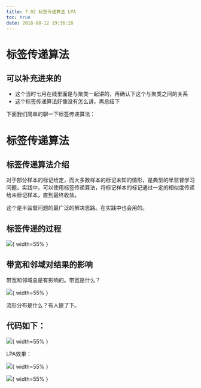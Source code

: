 ```yaml
---
title: 7.02 标签传递算法 LPA
toc: true
date: 2018-08-12 19:36:28
---
```

# 标签传递算法

## 可以补充进来的

- 这个当时七月在线里面是与聚类一起讲的，再确认下这个与聚类之间的关系
- 这个标签传递算法好像没有怎么讲，再总结下


下面我们简单的聊一下标签传递算法：

# 标签传递算法

## 标签传递算法介绍


对于部分样本的标记给定，而大多数样本的标记未知的情形，是典型的半监督学习问题，实践中，可以使用标签传递算法，将标记样本的标记通过一定的相似度传递给未标记样本，直到最终收敛。

这个是半监督问题的最广泛的解决思路。在实践中也会用的。


## 标签传递的过程




![](http://images.iterate.site/blog/image/180727/CC2l5ka8Jb.png?imageslim){ width=55% }




## 带宽和邻域对结果的影响


带宽和邻域总是有影响的。带宽是什么？


![](http://images.iterate.site/blog/image/180727/EH16I0hJ62.png?imageslim){ width=55% }

流形分布是什么？有人提了下。


## 代码如下：


![](http://images.iterate.site/blog/image/180727/jhLCHIKlK9.png?imageslim){ width=55% }

LPA效果：


![](http://images.iterate.site/blog/image/180727/6h6j1Afm55.png?imageslim){ width=55% }



![](http://images.iterate.site/blog/image/180727/JAeDIgEiGL.png?imageslim){ width=55% }
